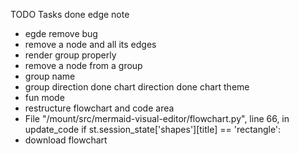 TODO Tasks
done edge note
- egde remove bug
- remove a node and all its edges
- render group properly
- remove a node from a group
- group name
- group direction
done chart direction
done chart theme
- fun mode
- restructure flowchart and code area
- File "/mount/src/mermaid-visual-editor/flowchart.py", line 66, in update_code
    if st.session_state['shapes'][title] == 'rectangle':
- download flowchart
